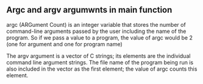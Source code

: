 Argc and argv argumwnts in main function 
--------------------------------------------------------------------
argc (ARGument Count) is an integer variable that stores the number of command-line arguments passed by the user including the name of the program. So if we pass a value to a program, the value of argc would be 2 (one for argument and one for program name)

The argv argument is a vector of C strings; its elements are the individual command line argument strings. The file name of the program being run is also included in the vector as the first element; the value of argc counts this element.

